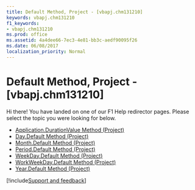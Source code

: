 ```yaml
---
title: Default Method, Project - [vbapj.chm131210]
keywords: vbapj.chm131210
f1_keywords:
- vbapj.chm131210
ms.prod: office
ms.assetid: 4a4dee66-7ec3-4e81-bb3c-aedf90095f26
ms.date: 06/08/2017
localization_priority: Normal
---
```



# Default Method, Project - [vbapj.chm131210]

Hi there! You have landed on one of our F1 Help redirector pages. Please select the topic you were looking for below.

- [Application.DurationValue Method (Project)](https://msdn.microsoft.com/library/745acbd3-600c-1179-1d61-be0dab88cdf5%28Office.15%29.aspx)
- [Day.Default Method (Project)](https://msdn.microsoft.com/library/ed9f6b1f-71a5-b34b-908a-466db56acdc9%28Office.15%29.aspx)
- [Month.Default Method (Project)](https://msdn.microsoft.com/library/6727ef9b-aa8d-99f8-6755-ff52ccfac002%28Office.15%29.aspx)
- [Period.Default Method (Project)](https://msdn.microsoft.com/library/5c1d5bd3-5756-47ba-2ccf-c417cee0f03e%28Office.15%29.aspx)
- [WeekDay.Default Method (Project)](https://msdn.microsoft.com/library/4d2ad943-7ffc-5727-5715-a98a46d98660%28Office.15%29.aspx)
- [WorkWeekDay.Default Method (Project)](https://msdn.microsoft.com/library/ebd16c59-a718-6d11-5387-7a5b816fdf35%28Office.15%29.aspx)
- [Year.Default Method (Project)](https://msdn.microsoft.com/library/a4c59777-bade-cab7-0bd5-e713fd8a7a9e%28Office.15%29.aspx)

[!include[Support and feedback](~/includes/feedback-boilerplate.md)]